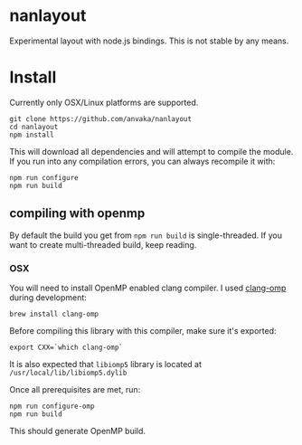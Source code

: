 # nanlayout

Experimental layout with node.js bindings. This is not stable by any means.

# Install

Currently only OSX/Linux platforms are supported.

``` shell
git clone https://github.com/anvaka/nanlayout
cd nanlayout
npm install
```

This will download all dependencies and will attempt to compile the module.
If you run into any compilation errors, you can always recompile it with:

``` shell
npm run configure
npm run build
```

## compiling with openmp

By default the build you get from `npm run build` is single-threaded. If you want
to create multi-threaded build, keep reading.

### OSX

You will need to install OpenMP enabled clang compiler. I used [clang-omp](https://clang-omp.github.io/)
during development:

```
brew install clang-omp
```

Before compiling this library with this compiler, make sure it's exported:

```
export CXX=`which clang-omp`
```

It is also expected that `libiomp5` library is located at `/usr/local/lib/libiomp5.dylib`

Once all prerequisites are met, run:

```
npm run configure-omp
npm run build
```

This should generate OpenMP build.

